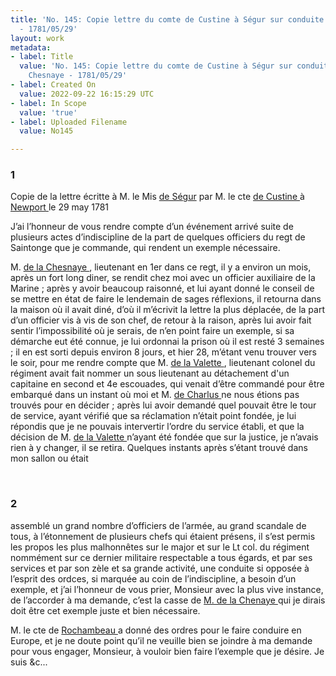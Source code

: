 ```yaml
---
title: 'No. 145: Copie lettre du comte de Custine à Ségur sur conduite M. de la Chesnaye
  - 1781/05/29'
layout: work
metadata:
- label: Title
  value: 'No. 145: Copie lettre du comte de Custine à Ségur sur conduite M. de la
    Chesnaye - 1781/05/29'
- label: Created On
  value: 2022-09-22 16:15:29 UTC
- label: In Scope
  value: 'true'
- label: Uploaded Filename
  value: No145

---
```

<div class="pages">
<div id="page-32573124">
<h3><a name="page-32573124">1</a></h3>
<div class="page-content">
<p>Copie de la lettre écritte à M. le Mis <a href="../subjects/32163075" title="Philippe Henri, marquis de Ségur; 1724-1801">de Ségur</a> <span class="line-break"> </span>par M. le cte <a href="../subjects/32163069" title="Adam Philippe, Comte de Custine; 1740-1793"> de Custine </a> à <a href="../subjects/32162914" title="Newport, Rhode Island"> Newport </a> le 29 may 1781</p>
<p>J’ai l’honneur de vous rendre compte d’un événement arrivé <span class="line-break"> </span>suite de plusieurs actes d’indiscipline de la part de quelques officiers <span class="line-break"> </span>du regt de Saintonge que je commande, qui rendent un <span class="line-break"> </span>exemple nécessaire.</p>
<p>M. <a href="../subjects/32163070" title="Claude-François de la Chesnaye"> de la Chesnaye </a>, lieutenant en 1er dans ce regt, il y a environ un mois, <span class="line-break"> </span>après un fort long diner, se rendit chez moi avec un officier auxiliaire <span class="line-break"> </span>de la Marine ; après y avoir beaucoup raisonné, et lui ayant <span class="line-break"> </span>donné le conseil de se mettre en état de faire le lendemain <span class="line-break"> </span>de sages  réflexions, il retourna dans la maison où il avait <span class="line-break"> </span>diné, d’où il m’écrivit la lettre la plus déplacée, de la part d’un <span class="line-break"> </span>officier vis à vis de son chef, de retour à la raison, après lui <span class="line-break"> </span>avoir fait sentir l’impossibilité où je serais, de n’en point faire <span class="line-break"> </span>un exemple, si sa démarche eut été connue, je lui ordonnai <span class="line-break"> </span>la prison où il est resté 3 semaines ; il en est sorti depuis <span class="line-break"> </span>environ 8 jours, et hier 28, m’étant venu trouver vers le soir, <span class="line-break"> </span>pour me rendre compte que M. <a href="../subjects/32163071" title=" de la Valette "> de la Valette </a>, lieutenant colonel du régiment <span class="line-break"> </span>avait fait nommer un sous lieutenant au détachement d'un <span class="line-break"> </span>capitaine en second et 4e escouades, qui venait d’être commandé <span class="line-break"> </span>pour être embarqué dans un instant où moi et M. <a href="../subjects/32163072" title="Armand-Charles-Augustin de La Croix, comte de Charlus; 1756-1842"> de Charlus </a> ne nous étions <span class="line-break"> </span>pas trouvés pour en décider ; après lui avoir demandé <span class="line-break"> </span>quel pouvait être le tour de service, ayant vérifié que <span class="line-break"> </span>sa réclamation n’était point fondée, je lui répondis que je <span class="line-break"> </span>ne pouvais intervertir l’ordre du service établi, et que la <span class="line-break"> </span>décision de M. <a href="../subjects/32163071" title=" de la Valette "> de la Valette </a> n’ayant été fondée que sur la <span class="line-break"> </span>justice, je n’avais rien à y changer, il se retira. Quelques <span class="line-break"> </span>instants après s’étant trouvé dans mon sallon ou était </p>
</div>
</div>
<br />
<div id="page-32573125">
<h3><a name="page-32573125">2</a></h3>
<div class="page-content">
<p>assemblé un grand nombre d’officiers de l’armée, au grand scandale <span class="line-break"> </span>de tous, à l’étonnement de plusieurs chefs qui étaient présens, il <span class="line-break"> </span>s’est permis les propos les plus malhonnêtes sur le major et sur le <span class="line-break"> </span>Lt col. du régiment nommément sur ce dernier militaire respectable <span class="line-break"> </span>a tous égards, et par ses services et par son zèle et sa grande <span class="line-break"> </span>activité, une conduite si opposée à l’esprit des ordces, si marquée <span class="line-break"> </span>au coin de l’indiscipline, a besoin d’un exemple, et j’ai l’honneur<span class="line-break"> </span>de vous prier, Monsieur avec la plus vive instance, de l’accorder <span class="line-break"> </span>à ma demande, c’est la casse de <a href="../subjects/32163070" title="Claude-François de la Chesnaye"> M. de la Chenaye </a> qui je dirais <span class="line-break"> </span>doit être cet exemple juste et bien nécessaire.</p>
<p>M. le cte de  <a href="../subjects/32166229" title="Jean-Baptiste Donatien de Vimeur de Rochambeau; 1725-1807"> Rochambeau </a> a donné des ordres pour le <span class="line-break"> </span>faire conduire en Europe, et je ne doute point qu’il ne veuille <span class="line-break"> </span>bien se joindre à ma demande pour vous engager, Monsieur, <span class="line-break"> </span>à vouloir bien faire l’exemple que je désire. Je suis &amp;c... <span class="line-break"> </span></p>
</div>
</div>
<br />
</div>
